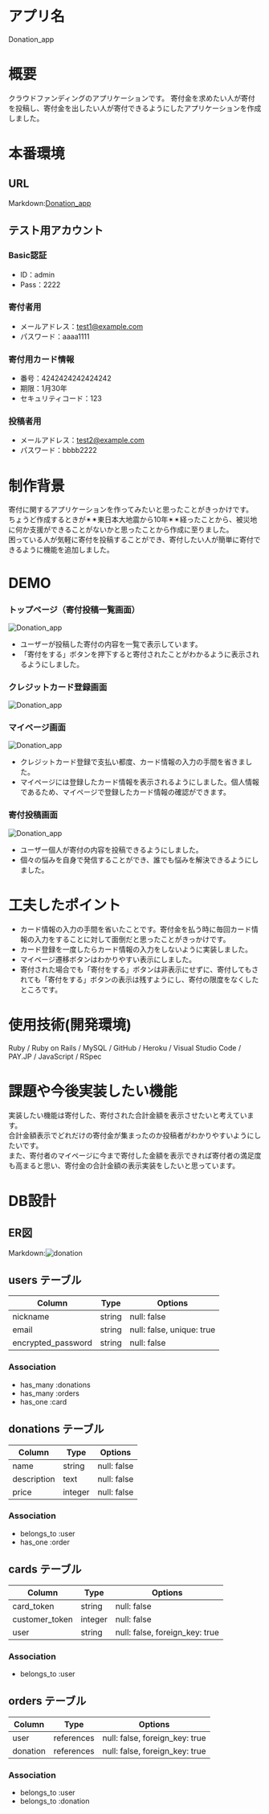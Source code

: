 # アプリ名

Donation_app

# 概要

クラウドファンディングのアプリケーションです。
寄付金を求めたい人が寄付を投稿し、寄付金を出したい人が寄付できるようにしたアプリケーションを作成しました。

# 本番環境

## URL

Markdown:[Donation_app](http://donation-app-34523.herokuapp.com/)

## テスト用アカウント

### Basic認証

- ID：admin
- Pass：2222

### 寄付者用

- メールアドレス：test1@example.com
- パスワード：aaaa1111

### 寄付用カード情報

- 番号：4242424242424242
- 期限：1月30年
- セキュリティコード：123

### 投稿者用

- メールアドレス：test2@example.com
- パスワード：bbbb2222

# 制作背景

寄付に関するアプリケーションを作ってみたいと思ったことがきっかけです。  
ちょうど作成するときが✴︎✴︎東日本大地震から10年✴︎✴︎経ったことから、被災地に何か支援ができることがないかと思ったことから作成に至りました。  
困っている人が気軽に寄付を投稿することができ、寄付したい人が簡単に寄付できるように機能を追加しました。

# DEMO

### トップページ（寄付投稿一覧画面）
![Donation_app](https://i.gyazo.com/f59e7e05ac81fabaffa1b7e44f49bfa0.png"アプリケーショントップページ")

- ユーザーが投稿した寄付の内容を一覧で表示しています。
- 「寄付をする」ボタンを押下すると寄付されたことがわかるように表示されるようにしました。

### クレジットカード登録画面
![Donation_app](https://i.gyazo.com/4e385e760069844e644bcfa7ce053edf.png"カード登録画面")

### マイページ画面
![Donation_app](https://i.gyazo.com/fa3998724c0acd566a4940db262fe2d9.png"マイページ画面")

- クレジットカード登録で支払い都度、カード情報の入力の手間を省きました。
- マイページには登録したカード情報を表示されるようにしました。個人情報であるため、マイページで登録したカード情報の確認ができます。

### 寄付投稿画面
![Donation_app](https://i.gyazo.com/6028a721930663914e696a43f63af35c.png"寄付投稿画面")

- ユーザー個人が寄付の内容を投稿できるようにしました。
- 個々の悩みを自身で発信することができ、誰でも悩みを解決できるようにしました。

# 工夫したポイント

- カード情報の入力の手間を省いたことです。寄付金を払う時に毎回カード情報の入力をすることに対して面倒だと思ったことがきっかけです。
- カード登録を一度したらカード情報の入力をしないように実装しました。
- マイページ遷移ボタンはわかりやすい表示にしました。
- 寄付された場合でも「寄付をする」ボタンは非表示にせずに、寄付してもされても「寄付をする」ボタンの表示は残すようにし、寄付の限度をなくしたところです。

# 使用技術(開発環境)

Ruby / Ruby on Rails / MySQL / GitHub / Heroku / Visual Studio Code / PAY.JP / JavaScript / RSpec

# 課題や今後実装したい機能

実装したい機能は寄付した、寄付された合計金額を表示させたいと考えています。  
合計金額表示でどれだけの寄付金が集まったのか投稿者がわかりやすいようにしたいです。  
また、寄付者のマイページに今まで寄付した金額を表示できれば寄付者の満足度も高まると思い、寄付金の合計金額の表示実装をしたいと思っています。

# DB設計

## ER図

Markdown:![donation](https://user-images.githubusercontent.com/78420140/112101268-b4afe800-8be9-11eb-8608-2ee83abe0102.png)

## users テーブル

| Column               | Type       | Options                        |
| -------------------- | ---------- | ------------------------------ |
| nickname             | string     | null: false                    |
| email                | string     | null: false, unique: true      |
| encrypted_password   | string     | null: false                    |

### Association

- has_many :donations
- has_many :orders
- has_one :card

##  donations テーブル

| Column       | Type       | Options                        |
| ------------ | ---------- | ------------------------------ |
| name         | string     | null: false                    |
| description  | text       | null: false                    |
| price        | integer    | null: false                    |

### Association

- belongs_to :user
- has_one :order

## cards テーブル

| Column           | Type       | Options     |
| ---------------- | ---------- | ----------- |
| card_token       | string     | null: false |
| customer_token   | integer    | null: false |
| user             | string     | null: false, foreign_key: true |

### Association
- belongs_to :user

## orders テーブル

| Column           | Type       | Options                        |
| ---------------- | ---------- | ------------------------------ |
| user             | references | null: false, foreign_key: true |
| donation         | references | null: false, foreign_key: true |

### Association

- belongs_to :user
- belongs_to :donation